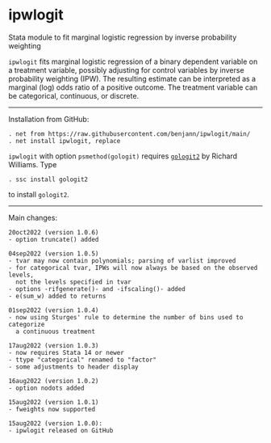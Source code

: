 # ipwlogit
Stata module to fit marginal logistic regression by inverse probability weighting

`ipwlogit` fits marginal logistic regression of a binary dependent variable on
a treatment variable, possibly adjusting for control variables by inverse
probability weighting (IPW). The resulting estimate can be interpreted as a
marginal (log) odds ratio of a positive outcome. The treatment variable can be
categorical, continuous, or discrete.

---

Installation from GitHub:

    . net from https://raw.githubusercontent.com/benjann/ipwlogit/main/
    . net install ipwlogit, replace

`ipwlogit` with option `psmethod(gologit)` requires
[`gologit2`](https://www3.nd.edu/~rwilliam/gologit2/) by Richard Williams. Type

    . ssc install gologit2

to install `gologit2`.

---

Main changes:

    20oct2022 (version 1.0.6)
    - option truncate() added

    04sep2022 (version 1.0.5)
    - tvar may now contain polynomials; parsing of varlist improved
    - for categorical tvar, IPWs will now always be based on the observed levels,
      not the levels specified in tvar
    - options -rifgenerate()- and -ifscaling()- added
    - e(sum_w) added to returns

    01sep2022 (version 1.0.4)
    - now using Sturges' rule to determine the number of bins used to categorize
      a continuous treatment

    17aug2022 (version 1.0.3)
    - now requires Stata 14 or newer
    - ttype "categorical" renamed to "factor"
    - some adjustments to header display

    16aug2022 (version 1.0.2)
    - option nodots added

    15aug2022 (version 1.0.1)
    - fweights now supported
    
    15aug2022 (version 1.0.0):
    - ipwlogit released on GitHub